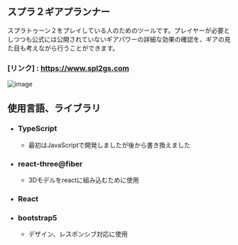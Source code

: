 ## スプラ２ギアプランナー

スプラトゥーン２をプレイしている人のためのツールです。プレイヤーが必要としつつも公式には公開されていないギアパワーの詳細な効果の確認を、ギアの見た目も考えながら行うことができます。

### [リンク] : https://www.spl2gs.com

![image](https://user-images.githubusercontent.com/87051431/161417158-5f80b6ba-c3e7-4d68-b55e-a37b4feaee74.png)

## 使用言語、ライブラリ
- ### TypeScript
  - 最初はJavaScriptで開発しましたが後から書き換えました 
- ### react-three@fiber
  - 3Dモデルをreactに組み込むために使用 
- ### React
- ### bootstrap5
  - デザイン、レスポンシブ対応に使用
